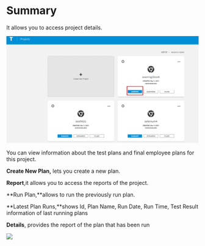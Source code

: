 # Summary

It allows you to access project details.





![](<../.gitbook/assets/sum (1).png>)

You can view information about the test plans and final employee plans for this project.

**Create New Plan,** lets you create a new plan.

**Report**,it allows you to access the reports of the project.

**Run Plan,**allows to run the previously run plan.

**Latest Plan Runs,**shows Id, Plan Name, Run Date, Run Time, Test Result information of last running plans

**Details**, provides the report of the plan that has been run

![](../.gitbook/assets/summary\_detay.PNG)



